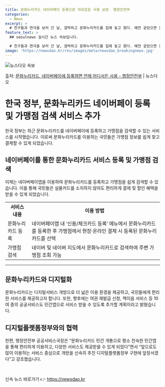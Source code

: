 ```yaml
---
title: 문화누리카드 네이버페이 등록으로 자유로운 사용 보장  행정안전부
categories:
  - News
excerpt: >
  # 친구들과 연극을 보러 간 날, 깜박하고 문화누리카드를 집에 놓고 왔다. 예전 같았으면 할인도 못 받고 현…
feature_text: >
  ## seoulnews 실시간 뉴스 속보입니다.

  # 친구들과 연극을 보러 간 날, 깜박하고 문화누리카드를 집에 놓고 왔다. 예전 같았으면 할인도 못 받고 현…
image: 'https://newsdao.kr/res/images/meta/newsdao_breakingnews.jpg'
---
```


![뉴스다오 속보](https://newsdao.kr/res/images/meta/newsdao_breakingnews.jpg)

<p>출처: <a href="https://newsdao.kr/3418" rel="dofollow">문화누리카드, 네이버페이에 등록하면 언제 어디서든 사용 - 행정안전부</a> | 뉴스다오</p>

<h1>한국 정부, 문화누리카드 네이버페이 등록 및 가맹점 검색 서비스 추가</h1>
<p data-ke-size="size16">한국 정부는 최근 문화누리카드를 네이버페이에 등록하고 가맹점을 검색할 수 있는 서비스를 시작했습니다. 이로써 문화누리카드를 이용하는 국민들은 가맹점 정보를 쉽게 찾고 결제할 수 있게 되었습니다.</p>

<h2 data-ke-size="size26">네이버페이를 통한 문화누리카드 서비스 등록 및 가맹점 검색</h2>
<p data-ke-size="size16">이제는 네이버페이앱을 이용하여 문화누리카드를 등록하고 가맹점을 쉽게 검색할 수 있습니다. 이를 통해 국민들은 실물카드를 소지하지 않아도 편리하게 결제 및 할인 혜택을 받을 수 있게 되었습니다.</p>

<table>
	<tr>
		<td style="text-align: center; height: 17px;"><b>서비스 내용</b></td>
		<td style="text-align: center; height: 17px;"><b>이용 방법</b></td>
	</tr>
	<tr>
		<td style="text-align: left;">문화누리카드 등록</td>
		<td style="text-align: left;">네이버페이앱 내 ‘신용/체크카드 등록’ 메뉴에서 문화누리카드를 등록한 후 가맹점에서 현장·온라인 결제 시 등록된 문화누리카드를 선택</td>
	</tr>
	<tr>
		<td style="text-align: left;">가맹점 검색</td>
		<td style="text-align: left;">네이버 및 네이버 지도에서 문화누리카드로 검색하여 주변 가맹점 조회 가능</td>
	</tr>
</table>
<hr>
<h2 data-ke-size="size26">문화누리카드와 디지털화</h2>
<p data-ke-size="size16">문화누리카드는 디지털서비스 개방으로 더 넓은 이용 환경을 제공하고, 국민들에게 편리한 서비스를 제공하고자 합니다. 또한, 향후에는 여권 재발급 신청, 책이음 서비스 등 10여 종의 공공서비스도 민간앱으로 서비스 받을 수 있도록 추가할 계획이라고 밝혔습니다.</p>

<h2 data-ke-size="size26">디지털플랫폼정부와의 협력</h2>
<p data-ke-size="size16">한편, 행정안전부 공공서비스국장은 “문화누리카드 민간 개통으로 평소 친숙한 민간앱을 통해 편리하게 이용하고, 다양한 서비스도 제공받을 수 있게 되었다”면서 “앞으로도 많이 이용하는 서비스 중심으로 개방을 신속히 추진 디지털플랫폼정부 구현에 앞장서겠다”고 강조했습니다.</p>
<p data-ke-size="size16">&nbsp;</p>
 

신속 뉴스 바로가기 👉 <a href="https://newsdao.kr" rel="dofollow">https://newsdao.kr</a>


